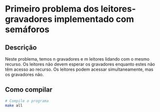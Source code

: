 # Primeiro problema dos leitores-gravadores implementado com semáforos

## Descrição
Neste problema, temos n gravadores e m leitores lidando com o mesmo recurso. Os leitores não devem esperar os gravadores enquanto estes não têm acesso ao recurso. Os leitores podem acessar simultaneamente, mas os gravadores não.

## Como compilar
```bash
# Compile o programa
make all
